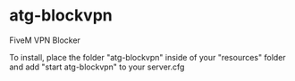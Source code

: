 # atg-blockvpn
 FiveM VPN Blocker

To install, place the folder "atg-blockvpn" inside of your "resources" folder and add "start atg-blockvpn" to your server.cfg
